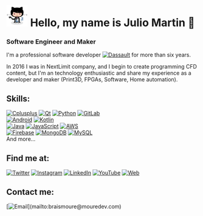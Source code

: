 # <a href="https://julymaker.github.io"><img src="https://raw.githubusercontent.com/JulyMaker/JulyMaker/main/julyM.png" width="56" height="56" /></a> Hello, my name is Julio Martin 👋

### Software Engineer and Maker



I'm a professional software developer [![Dassault](https://img.shields.io/badge/Dassault-systèmes-005386?style=flat&logo=Dassault-systèmes&logoColor=white&labelColor=101010)]() for more than six years.

In 2016 I was in NextLimit company, and I begin to create programming CFD content, but I'm an technology enthusiastic and share my experience as a developer and maker (Print3D, FPGAs, Software, Home automation).

## Skills:

[![Cplusplus](https://img.shields.io/badge/C++-00599C?style=for-the-badge&logo=c%2B%2B&logoColor=white&labelColor=101010)]()
[![Qt](https://img.shields.io/badge/Qt-41CD52?style=for-the-badge&logo=Qt&logoColor=white&labelColor=101010)]()
[![Python](https://img.shields.io/badge/Python-3776AB?style=for-the-badge&logo=Python&logoColor=white&labelColor=101010)]()
[![GitLab](https://img.shields.io/badge/GitLab-FCA121?style=for-the-badge&logo=GitLab&logoColor=white&labelColor=101010)]()
</br>
[![Android](https://img.shields.io/badge/Android-3DDC84?style=for-the-badge&logo=android&logoColor=white&labelColor=101010)]()
[![Kotlin](https://img.shields.io/badge/Kotlin-0095D5?style=for-the-badge&logo=kotlin&logoColor=white&labelColor=101010)]()
</br>
[![Java](https://img.shields.io/badge/Java-007396?style=for-the-badge&logo=java&logoColor=white&labelColor=101010)]()
[![JavaScript](https://img.shields.io/badge/JavaScript-F7DF1E?style=for-the-badge&logo=javascript&logoColor=white&labelColor=101010)]()
[![AWS](https://img.shields.io/badge/AWS-232F3E?style=for-the-badge&logo=amazon-aws&logoColor=white&labelColor=101010)]()
</br>
[![Firebase](https://img.shields.io/badge/Firebase-FFCA28?style=for-the-badge&logo=firebase&logoColor=white&labelColor=101010)]()
[![MongoDB](https://img.shields.io/badge/MongoDB-47A248?style=for-the-badge&logo=mongodb&logoColor=white&labelColor=101010)]()
[![MySQL](https://img.shields.io/badge/MySQL-4479A1?style=for-the-badge&logo=mysql&logoColor=white&labelColor=101010)]()
</br>
And more...

## Find me at:
[![Twitter](https://img.shields.io/badge/@JulioMartinSaez-1DA1F2?style=social&logo=Twitter&logoColor=blue&labelColor=101010)](https://twitter.com/JulioMartinSaez)
[![Instagram](https://img.shields.io/badge/@j.u.l.ymaker-E4405F?style=social&logo=instagram&logoColor=pink&labelColor=101010)](https://instagram.com/j.u.l.ymaker)
[![LinkedIn](https://img.shields.io/badge/juliomartinsaez-0077B5?style=social&logo=linkedin&logoColor=blue&labelColor=101010)](https://www.linkedin.com/in/julio-martin-saez)
[![YouTube](https://img.shields.io/badge/JulioMartinSaez-FF0000?style=social&logo=youtube&logoColor=red&labelColor=101010)](https://youtube.com/JulioMartinSaez)
[![Web](https://img.shields.io/badge/julymaker.github.io-14a1f0?style=social&logo=dev.to&logoColor=black&labelColor=101010)](https://julymaker.github.io)

## Contact me:
[![Email](https://img.shields.io/badge/juliomartinsaez@gmail.com-my_personal_email_(slow_response)-D14836?style=flat&logo=gmail&logoColor=white&labelColor=101010)](mailto:braismoure@mouredev.com)

<!--
[![MyPublicInbox](https://img.shields.io/badge/MyPublicInbox-MESSAGE+COFFEE_(FAST_RESPONSE)_Thank_you!-orange?style=flat&logo=buy-me-a-coffee&logoColor=white&labelColor=101010)](https://mypublicinbox.com/julymaker)
</br>
</br>

-->

 

<!--
**JulyMaker/JulyMaker** is a ✨ _special_ ✨ repository because its `README.md` (this file) appears on your GitHub profile.

Here are some ideas to get you started:

- 🔭 I’m currently working on ...
- 🌱 I’m currently learning ...
- 👯 I’m looking to collaborate on ...
- 🤔 I’m looking for help with ...
- 💬 Ask me about ...
- 📫 How to reach me: ...
- 😄 Pronouns: ...
- ⚡ Fun fact: ...
-->
